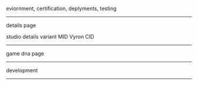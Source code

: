 eviornment, certification, deplyments, testing

---
details page

studio details
variant
MID
Vyron
CID

---

game dna page

---
development

---
